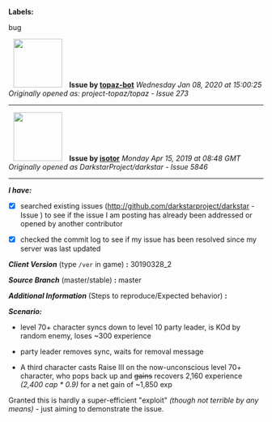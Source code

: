 **Labels:**

bug



<a href="https://github.com/topaz-bot"><img src="https://avatars3.githubusercontent.com/u/59651103?v=4" width="96" height="96" hspace="10"></img></a> **Issue by [topaz-bot](https://github.com/topaz-bot)**
_Wednesday Jan 08, 2020 at 15:00:25_
_Originally opened as: project-topaz/topaz - Issue 273_

----

<a href="https://github.com/isotor"><img src="https://avatars2.githubusercontent.com/u/43398624?v=4"  width="96" height="96" hspace="10"></img></a> **Issue by [isotor](https://github.com/isotor)**
_Monday Apr 15, 2019 at 08:48 GMT_
_Originally opened as DarkstarProject/darkstar - Issue 5846_

----

<!-- place 'x' mark between square [] brackets to checkmark box -->

**_I have:_**

- [x] searched existing issues (http://github.com/darkstarproject/darkstar - Issue ) to see if the issue I am posting has already been addressed or opened by another contributor
- [x] checked the commit log to see if my issue has been resolved since my server was last updated


<!-- Issues will be closed without being looked into if the following information is missing (unless its not applicable). -->

**_Client Version_** (type `/ver` in game) **:** 30190328_2


**_Source Branch_** (master/stable) **:** master


<!-- If there is a server you know we can reproduce this on right now, please mention it here. -->
**_Additional Information_** (Steps to reproduce/Expected behavior) **:** 

**_Scenario:_**
- level 70+ character syncs down to level 10 party leader, is KOd by random enemy, loses ~300 experience
- party leader removes sync, waits for removal message
- A third character casts Raise III on the now-unconscious level 70+ character, who pops back up and ~~gains~~ recovers 2,160 experience *(2,400 cap * 0.9)* for a net gain of ~1,850 exp

Granted this is hardly a super-efficient "exploit" *(though not terrible by any means)* - just aiming to demonstrate the issue.

